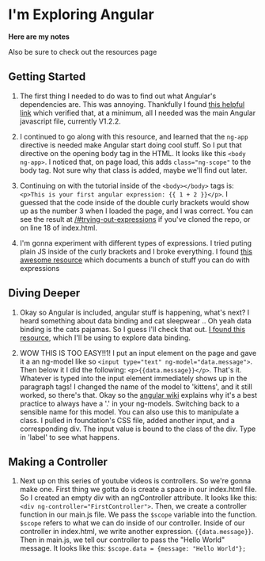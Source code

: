 I'm Exploring Angular
=========

**Here are my notes**

Also be sure to check out the resources page

Getting Started
-------------

1. The first thing I needed to do was to find out what Angular's dependencies are. This was annoying. Thankfully I found [this helpful link](http://fdietz.github.io/recipes-with-angular-js/introduction/including-the-angular-library-code-in-an-html-page.html) which verified that, at a minimum, all I needed was the main Angular javascript file, currently V1.2.2.

2. I continued to go along with this resource, and learned that the ``ng-app`` directive is needed make Angular start doing cool stuff. So I put that directive on the opening body tag in the HTML. It looks like this ``<body ng-app>``. I noticed that, on page load, this adds ``class="ng-scope"`` to the body tag. Not sure why that class is added, maybe we'll find out later.

3. Continuing on with the tutorial inside of the ``<body></body>`` tags is: ``<p>This is your first angular expression: {{ 1 + 2 }}</p>``. I guessed that the code inside of the double curly brackets would show up as the number 3 when I loaded the page, and I was correct. You can see the result at [/#trying-out-expressions](/#trying-out-expressions) if you've cloned the repo, or on line 18 of index.html. 

4. I'm gonna experiment with different types of expressions. I tried puting plain JS inside of the curly brackets and I broke everything. I found [this awesome resource](http://teropa.info/images/angular_expressions_cheatsheet.pdf) which documents a bunch of stuff you can do with expressions

Diving Deeper
------------

1. Okay so Angular is included, angular stuff is happening, what's next? I heard something about data binding and cat sleepwear .. Oh yeah data binding is the cats pajamas. So I guess I'll check that out. [I found this resource](https://www.youtube.com/playlist?list=PLP6DbQBkn9ymGQh2qpk9ImLHdSH5T7yw7), which I'll be using to explore data binding.

2. WOW THIS IS TOO EASY!!1! I put an input element on the page and gave it a an ng-model like so ``<input type="text" ng-model="data.message">``. Then below it I did the following: ``<p>{{data.message}}</p>``. That's it. Whatever is typed into the input element immediately shows up in the paragraph tags! I changed the name of the model to 'kittens', and it still worked, so there's that. Okay so the [angular wiki](https://github.com/angular/angular.js/wiki/Understanding-Scopes) explains why it's a best practice to always have a '.' in your ng-models. Switching back to a sensible name for this model. You can also use this to manipulate a class. I pulled in foundation's CSS file, added another input, and a corresponding div. The input value is bound to the class of the div. Type in 'label' to see what happens.

Making a Controller
-------------------

1. Next up on this series of youtube videos is controllers. So we're gonna make one. First thing we gotta do is create a space in our index.html file. So I created an empty div with an ngController attribute. It looks like this: ``<div ng-controller="FirstController">``. Then, we create a controller function in our main.js file. We pass the ``$scope`` variable into the function.  ``$scope`` refers to what we can do inside of our controller. Inside of our controller in index.html, we write another expression. ``{{data.message}}``. Then in main.js, we tell our controller to pass the "Hello World" message. It looks like this: ``$scope.data = {message: "Hello World"};``